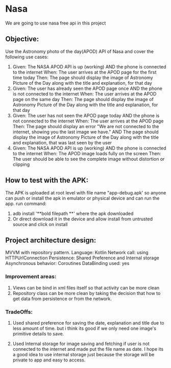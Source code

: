 # Nasa
We are going to use nasa free api in this project
## Objective:
Use the Astronomy photo of the day(APOD) API of Nasa and cover the following use cases:
1. Given: The NASA APOD API is up (working) AND the phone is connected to the internet When:
   The user arrives at the APOD page for the first time today Then: The page should display the
   image of Astronomy Picture of the Day along with the title and explanation, for that day
2. Given: The user has already seen the APOD page once AND the phone is not connected to
   the internet When: The user arrives at the APOD page on the same day Then: The page
   should display the image of Astronomy Picture of the Day along with the title and explanation,
   for that day
3. Given: The user has not seen the APOD page today AND the phone is not connected to the
   internet When: The user arrives at the APOD page Then: The page should display an error
   "We are not connected to the internet, showing you the last image we have." AND The page
   should display the image of Astronomy Picture of the Day along with the title and explanation,
   that was last seen by the user
4. Given: The NASA APOD API is up (working) AND the phone is connected to the internet When:
   The APOD image loads fully on the screen Then: The user should be able to see the complete
   image without distortion or clipping
   
## How to test with the APK:
The APK is uploaded at root level with file name "app-debug.apk' so anyone can push or install the apk 
in emulator or physical device and can run the app.
run command:
1. adb install '**bold filepath **' where the apk downloaded
2. Or direct download it in the device and allow install from untrusted source and click on install

   
## Project architecture design:
 MVVM with repository pattern.
 Language: Kotlin
 Network call: using HTTPUrlConnection
 Persistence: Shared Preference and Internal storage
 Asynchronous behavior: Coroutines
 DataBinding used: yes

### Improvement areas:
1. Views can be bind in xml files itself so that activity can be more clean
2. Repository class can be more clean by taking the decision that how to get data from persistence or 
    from the network.
    
 
### TradeOffs:
1. Used shared preference for saving the date, explanation and title due to less amount of time.
    but i think its good if we only need one image's primitive details to save.
   
2. Used Internal storage for image saving and fetching if user is not connected to the internet
    and made put the file name as date. I hope its a good idea to use internal storage just 
   because the storage will be private to app and easy to access.
   


   

